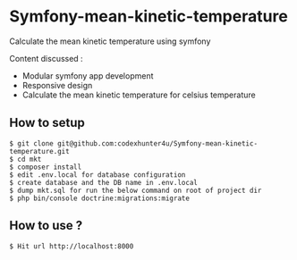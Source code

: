 # Symfony-mean-kinetic-temperature
Calculate the mean kinetic temperature using symfony

Content discussed : 
 - Modular symfony app development 
 - Responsive design
 - Calculate the mean kinetic temperature for celsius temperature

## How to setup

```
$ git clone git@github.com:codexhunter4u/Symfony-mean-kinetic-temperature.git
$ cd mkt
$ composer install
$ edit .env.local for database configuration
$ create database and the DB name in .env.local
$ dump mkt.sql for run the below command on root of project dir
$ php bin/console doctrine:migrations:migrate
```

 ## How to use ?
 
```
$ Hit url http://localhost:8000
```
